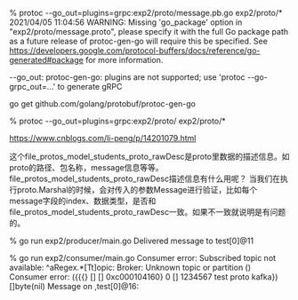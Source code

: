 % protoc --go_out=plugins=grpc:exp2/proto/message.pb.go exp2/proto/*
2021/04/05 11:04:56 WARNING: Missing 'go_package' option in "exp2/proto/message.proto",
please specify it with the full Go package path as
a future release of protoc-gen-go will require this be specified.
See https://developers.google.com/protocol-buffers/docs/reference/go-generated#package for more information.

--go_out: protoc-gen-go: plugins are not supported; use 'protoc --go-grpc_out=...' to generate gRPC


go get github.com/golang/protobuf/protoc-gen-go 

 % protoc --go_out=plugins=grpc:exp2/proto/ exp2/proto/* 

 https://www.cnblogs.com/li-peng/p/14201079.html

 这个file_protos_model_students_proto_rawDesc是proto里数据的描述信息。如 proto的路径、包名称，message信息等等。
file_protos_model_students_proto_rawDesc描述信息有什么用呢？
当我们在执行proto.Marshal的时候，会对传入的参数Message进行验证，比如每个message字段的index、数据类型，是否和file_protos_model_students_proto_rawDesc一致。如果不一致就说明是有问题的。

% go run exp2/producer/main.go
Delivered message to test[0]@11

% go run exp2/consumer/main.go
Consumer error: Subscribed topic not available: ^aRegex.*[Tt]opic: Broker: Unknown topic or partition (<nil>) 
<nil>
Consumer error: <nil> ({{{} [] [] 0xc000104160} 0 [] 1234567 test proto kafka})  []byte(nil)
Message on <nil>,test[0]@16: 


